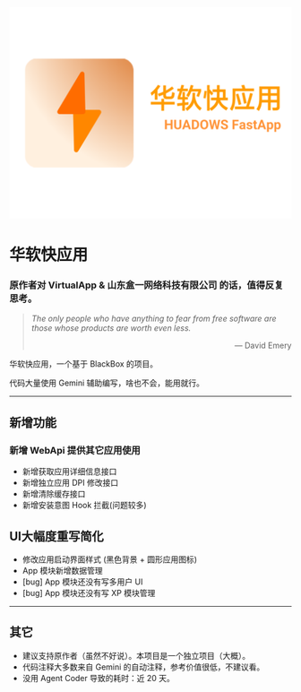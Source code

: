 <p align="center">
  <img src="./assets/banner.png" alt="banner">
</p>

# 华软快应用

### 原作者对 VirtualApp & 山东盒一网络科技有限公司 的话，值得反复思考。
> *The only people who have anything to fear from free software are those whose products are worth even less.*
> <p align="right">— David Emery</p>

华软快应用，一个基于 BlackBox 的项目。

代码大量使用 Gemini 辅助编写，啥也不会，能用就行。

---

## 新增功能

### 新增 WebApi 提供其它应用使用
-   新增获取应用详细信息接口
-   新增独立应用 DPI 修改接口
-   新增清除缓存接口
-   新增安装意图 Hook 拦截(问题较多)

## UI大幅度重写简化
-   修改应用启动界面样式 (黑色背景 + 圆形应用图标)
-   App 模块新增数据管理
-   [bug] App 模块还没有写多用户 UI
-   [bug] App 模块还没有写 XP 模块管理

---

## 其它

-   建议支持原作者（虽然不好说）。本项目是一个独立项目（大概）。
-   代码注释大多数来自 Gemini 的自动注释，参考价值很低，不建议看。
-   没用 Agent Coder 导致的耗时：近 20 天。
